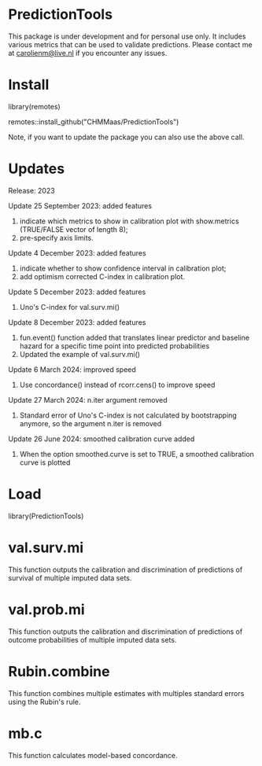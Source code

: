 # PredictionTools
This package is under development and for personal use only. It includes various metrics that can be used to validate predictions. Please contact me at carolienm@live.nl if you encounter any issues.

# Install
library(remotes)

remotes::install_github("CHMMaas/PredictionTools")

Note, if you want to update the package you can also use the above call.

# Updates
Release: 2023

Update 25 September 2023: added features
1. indicate which metrics to show in calibration plot with show.metrics (TRUE/FALSE vector of length 8);
2. pre-specify axis limits.

Update 4 December 2023: added features
1. indicate whether to show confidence interval in calibration plot;
2. add optimism corrected C-index in calibration plot.

Update 5 December 2023: added features
1. Uno's C-index for val.surv.mi()

Update 8 December 2023: added features
1. fun.event() function added that translates linear predictor and baseline hazard for a specific time point into predicted probabilities
2. Updated the example of val.surv.mi()

Update 6 March 2024: improved speed
1. Use concordance() instead of rcorr.cens() to improve speed

Update 27 March 2024: n.iter argument removed
1. Standard error of Uno's C-index is not calculated by bootstrapping anymore, so the argument n.iter is removed

Update 26 June 2024: smoothed calibration curve added
1. When the option smoothed.curve is set to TRUE, a smoothed calibration curve is plotted

# Load
library(PredictionTools)

# val.surv.mi
This function outputs the calibration and discrimination of predictions of survival of multiple imputed data sets.

# val.prob.mi
This function outputs the calibration and discrimination of predictions of outcome probabilities of multiple imputed data sets.

# Rubin.combine
This function combines multiple estimates with multiples standard errors using the Rubin's rule.

# mb.c
This function calculates model-based concordance.
